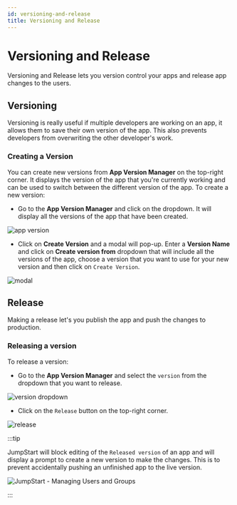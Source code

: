 ```yaml
---
id: versioning-and-release
title: Versioning and Release
---
```


# Versioning and Release

Versioning and Release lets you version control your apps and release app changes to the users. 

## Versioning

Versioning is really useful if multiple developers are working on an app, it allows them to save their own version of the app. This also prevents developers from overwriting the other developer's work. 

### Creating a Version

You can create new versions from **App Version Manager** on the top-right corner. It displays the version of the app that you're currently working and can be used to switch between the different version of the app. To create a new version:

- Go to the **App Version Manager** and click on the dropdown. It will display all the versions of the app that have been created.

<div style={{textAlign: 'center'}}>


<img className="screenshot-full" src="/img/tutorial/versioning-and-release/appversion.png" alt="app version" />


</div>

- Click on **Create Version** and a modal will pop-up. Enter a **Version Name** and click on **Create version from** dropdown that will include all the versions of the app, choose a version that you want to use for your new version and then click on `Create Version`.

<div style={{textAlign: 'center'}}>


<img className="screenshot-full" src="/img/tutorial/versioning-and-release/modal.png" alt="modal" />


</div>

## Release

Making a release let's you publish the app and push the changes to production.

### Releasing a version

To release a version:

- Go to the **App Version Manager** and select the `version` from the dropdown that you want to release.

<div style={{textAlign: 'center'}}>

<img className="screenshot-full" src="/img/tutorial/versioning-and-release/versiondropdown.png" alt="version dropdown" />


</div>

- Click on the `Release` button on the top-right corner.

<div style={{textAlign: 'center'}}>

<img className="screenshot-full" src="/img/tutorial/versioning-and-release/release.png" alt="release" />


</div>


:::tip 

JumpStart will block editing of the `Released version` of an app and will display a prompt to create a new version to make the changes. This is to prevent accidentally pushing an unfinished app to the live version.

<div style={{textAlign: 'center'}}>

![JumpStart - Managing Users and Groups](/img/tutorial/versioning-and-release/prompt.png)

</div>

:::





